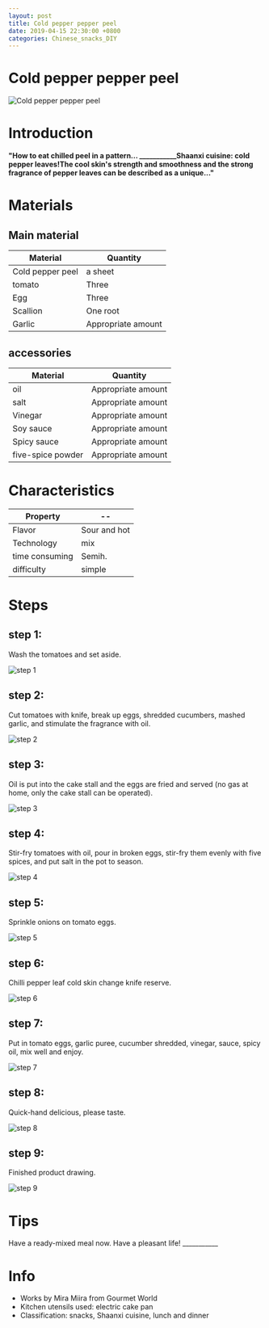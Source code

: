 ```yaml
---
layout: post
title: Cold pepper pepper peel
date: 2019-04-15 22:30:00 +0800
categories: Chinese_snacks_DIY
---
```


# Cold pepper pepper peel

![Cold pepper pepper peel]({{site.baseurl}}/img/404166/404166.jpg)

# Introduction

**"How to eat chilled peel in a pattern... ___________Shaanxi cuisine: cold pepper leaves!The cool skin's strength and smoothness and the strong fragrance of pepper leaves can be described as a unique..."**

# Materials


## Main material

Material|Quantity
--|--
Cold pepper peel|a sheet
tomato|Three
Egg|Three
Scallion|One root
Garlic|Appropriate amount

## accessories

Material|Quantity
--|--
oil|Appropriate amount
salt|Appropriate amount
Vinegar|Appropriate amount
Soy sauce|Appropriate amount
Spicy sauce|Appropriate amount
five-spice powder|Appropriate amount

# Characteristics

Property|--
--|--
Flavor|Sour and hot
Technology|mix
time consuming|Semih.
difficulty|simple

# Steps

## step 1:

Wash the tomatoes and set aside.

![step 1]({{site.baseurl}}/img/404166/1.jpg)

## step 2:

Cut tomatoes with knife, break up eggs, shredded cucumbers, mashed garlic, and stimulate the fragrance with oil.

![step 2]({{site.baseurl}}/img/404166/2.jpg)

## step 3:

Oil is put into the cake stall and the eggs are fried and served (no gas at home, only the cake stall can be operated).

![step 3]({{site.baseurl}}/img/404166/3.jpg)

## step 4:

Stir-fry tomatoes with oil, pour in broken eggs, stir-fry them evenly with five spices, and put salt in the pot to season.

![step 4]({{site.baseurl}}/img/404166/4.jpg)

## step 5:

Sprinkle onions on tomato eggs.

![step 5]({{site.baseurl}}/img/404166/5.jpg)

## step 6:

Chilli pepper leaf cold skin change knife reserve.

![step 6]({{site.baseurl}}/img/404166/6.jpg)

## step 7:

Put in tomato eggs, garlic puree, cucumber shredded, vinegar, sauce, spicy oil, mix well and enjoy.

![step 7]({{site.baseurl}}/img/404166/7.jpg)

## step 8:

Quick-hand delicious, please taste.

![step 8]({{site.baseurl}}/img/404166/8.jpg)

## step 9:

Finished product drawing.

![step 9]({{site.baseurl}}/img/404166/9.jpg)

# Tips

Have a ready-mixed meal now. Have a pleasant life! ___________

# Info

- Works by Mira Miira from Gourmet World
- Kitchen utensils used: electric cake pan
- Classification: snacks, Shaanxi cuisine, lunch and dinner